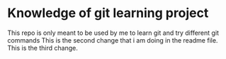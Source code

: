 # Knowledge of git learning project
This repo is only meant to be used by me to learn git and try different git commands
This is the second change that i am doing in the readme file.
This is the third change.
















































